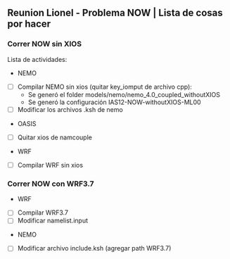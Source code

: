 ## Reunion Lionel - Problema NOW | Lista de cosas por hacer

### Correr NOW sin XIOS

Lista de actividades:
* NEMO
- [ ] Compilar NEMO sin xios (quitar key_iomput de archivo cpp):
	* Se generó el folder models/nemo/nemo_4.0_coupled_withoutXIOS
	* Se generó la configuración IAS12-NOW-withoutXIOS-ML00
- [ ] Modificar los archivos .ksh de nemo

* OASIS
- [ ] Quitar xios de namcouple

* WRF
- [ ] Compilar WRF sin xios

### Correr NOW con WRF3.7

* WRF
- [ ] Compilar WRF3.7
- [ ] Modificar namelist.input

* NEMO
- [ ] Modificar archivo include.ksh (agregar path WRF3.7)
